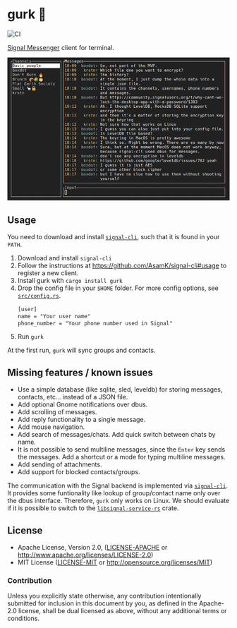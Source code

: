 # gurk 🥒
![CI](https://github.com/boxdot/gurk-rs/workflows/CI/badge.svg)

[Signal Messenger] client for terminal.

![screenshot](screenshot.png)

## Usage

You need to download and install [`signal-cli`], such that it is found in your `PATH`.

1. Download and install `signal-cli`
2. Follow the instructions at https://github.com/AsamK/signal-cli#usage to register a new client.
3. Install gurk with `cargo install gurk`
4. Drop the config file in your `$HOME` folder. For more config options, see [`src/config.rs`].
    ```
    [user]
    name = "Your user name"
    phone_number = "Your phone number used in Signal"
    ```
5. Run `gurk`

At the first run, `gurk` will sync groups and contacts.

## Missing features / known issues

* Use a simple database (like sqlite, sled, leveldb) for storing messages, contacts, etc... instead
  of a JSON file.
* Add optional Gnome notifications over dbus.
* Add scrolling of messages.
* Add reply functionality to a single message.
* Add mouse navigation.
* Add search of messages/chats. Add quick switch between chats by name.
* It is not possible to send multiline messages, since the `Enter` key sends the messages. Add a
  shortcut or a mode for typing multiline messages.
* Add sending of attachments.
* Add support for blocked contacts/groups.

The communication with the Signal backend is implemented via [`signal-cli`]. It provides some
funtionality like lookup of group/contact name only over the dbus interface. Therefore, `gurk` only
works on Linux. We should evaluate if it is possible to switch to the [`libsignal-service-rs`]
crate.

## License

 * Apache License, Version 2.0, ([LICENSE-APACHE](LICENSE-APACHE) or
   http://www.apache.org/licenses/LICENSE-2.0)
 * MIT License ([LICENSE-MIT](LICENSE-MIT) or
   http://opensource.org/licenses/MIT)

### Contribution

Unless you explicitly state otherwise, any contribution intentionally submitted
for inclusion in this document by you, as defined in the Apache-2.0 license,
shall be dual licensed as above, without any additional terms or conditions.

[Signal Messenger]: https://signal.org
[`signal-cli`]: https://github.com/AsamK/signal-cli
[`libsignal-service-rs`]: https://github.com/Michael-F-Bryan/libsignal-service-rs
[`src/config.rs`]: https://github.com/boxdot/gurk-rs/blob/master/src/config.rs
